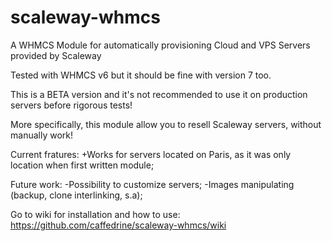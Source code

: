 # scaleway-whmcs
A WHMCS Module for automatically provisioning Cloud and VPS Servers provided by Scaleway

Tested with WHMCS v6 but it should be fine with version 7 too.

This is a BETA version and it's not recommended to use it on production servers before rigorous tests! 

More specifically, this module allow you to resell Scaleway servers, without manually work!

Current fratures:
+Works for servers located on Paris, as it was only location when first written module;

Future work:
-Possibility to customize servers;
-Images manipulating (backup, clone interlinking, s.a);

Go to wiki for installation and how to use: https://github.com/caffedrine/scaleway-whmcs/wiki
